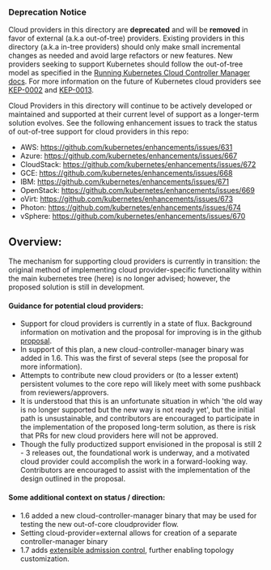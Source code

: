 ### Deprecation Notice

Cloud providers in this directory are **deprecated** and will be **removed** in favor of external (a.k.a out-of-tree) providers. Existing providers in this directory (a.k.a in-tree providers) should only make small incremental changes as needed and avoid large refactors or new features. New providers seeking to support Kubernetes should follow the out-of-tree model as specified in the [Running Kubernetes Cloud Controller Manager docs](https://kubernetes.io/docs/tasks/administer-cluster/running-cloud-controller/). For more information on the future of Kubernetes cloud providers see [KEP-0002](https://github.com/kubernetes/community/blob/master/keps/sig-cloud-provider/0002-cloud-controller-manager.md) and [KEP-0013](https://github.com/kubernetes/community/blob/master/keps/sig-cloud-provider/0013-build-deploy-ccm.md).

Cloud Providers in this directory will continue to be actively developed or maintained and supported at their current level of support as a longer-term solution evolves. See the following enhancement issues to track the status of out-of-tree support for cloud providers in this repo:

* AWS: https://github.com/kubernetes/enhancements/issues/631
* Azure: https://github.com/kubernetes/enhancements/issues/667
* CloudStack: https://github.com/kubernetes/enhancements/issues/672
* GCE: https://github.com/kubernetes/enhancements/issues/668
* IBM: https://github.com/kubernetes/enhancements/issues/671
* OpenStack: https://github.com/kubernetes/enhancements/issues/669
* oVirt: https://github.com/kubernetes/enhancements/issues/673
* Photon: https://github.com/kubernetes/enhancements/issues/674
* vSphere: https://github.com/kubernetes/enhancements/issues/670

## Overview:
The mechanism for supporting cloud providers is currently in transition:  the original method of implementing cloud provider-specific functionality within the main kubernetes tree (here) is no longer advised; however, the proposed solution is still in development.

#### Guidance for potential cloud providers:
* Support for cloud providers is currently in a state of flux. Background information on motivation and the proposal for improving is in the github [proposal](https://git.k8s.io/community/contributors/design-proposals/cloud-provider/cloud-provider-refactoring.md).
* In support of this plan, a new cloud-controller-manager binary was added in 1.6. This was the first of several steps (see the proposal for more information).
* Attempts to contribute new cloud providers or (to a lesser extent) persistent volumes to the core repo will likely meet with some pushback from reviewers/approvers.
* It is understood that this is an unfortunate situation in which 'the old way is no longer supported but the new way is not ready yet', but the initial path is unsustainable, and contributors are encouraged to participate in the implementation of the proposed long-term solution, as there is risk that PRs for new cloud providers here will not be approved.
* Though the fully productized support envisioned in the proposal is still 2 - 3 releases out, the foundational work is underway, and a motivated cloud provider could accomplish the work in a forward-looking way. Contributors are encouraged to assist with the implementation of the design outlined in the proposal.

#### Some additional context on status / direction:
* 1.6 added a new cloud-controller-manager binary that may be used for testing the new out-of-core cloudprovider flow.
* Setting cloud-provider=external allows for creation of a separate controller-manager binary
* 1.7 adds [extensible admission control](https://git.k8s.io/community/contributors/design-proposals/api-machinery/admission_control_extension.md), further enabling topology customization.
